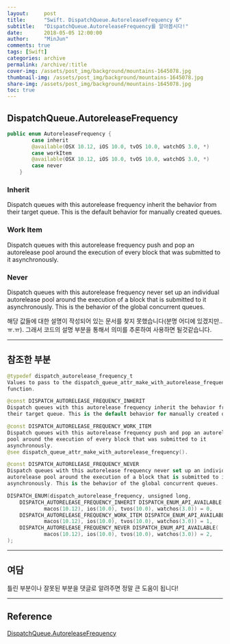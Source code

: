 ```yaml
---
layout:     post
title:      "Swift. DispatchQueue.AutoreleaseFrequency 6"
subtitle:   "DispatchQueue.AutoreleaseFrequency를 알아봅시다!"
date:       2018-05-05 12:00:00
author:     "MinJun"
comments: true 
tags: [Swift]
categories: archive
permalink: /archive/:title
cover-img: /assets/post_img/background/mountains-1645078.jpg
thumbnail-img: /assets/post_img/background/mountains-1645078.jpg
share-img: /assets/post_img/background/mountains-1645078.jpg
toc: true
---
```


## DispatchQueue.AutoreleaseFrequency

```swift
public enum AutoreleaseFrequency {
        case inherit
        @available(OSX 10.12, iOS 10.0, tvOS 10.0, watchOS 3.0, *)
        case workItem
        @available(OSX 10.12, iOS 10.0, tvOS 10.0, watchOS 3.0, *)
        case never
    }
```
 
### Inherit

Dispatch queues with this autorelease frequency inherit the behavior from their target queue. This is the default behavior for manually created queues.

### Work Item 

Dispatch queues with this autorelease frequency push and pop an autorelease pool around the execution of every block that was submitted to it asynchronously.

### Never 

Dispatch queues with this autorelease frequency never set up an individual autorelease pool around the execution of a block that is submitted to it asynchronously. This is the behavior of the global concurrent queues.

해당 값들에 대한 설명이 작성되어 있는 문서를 찾지 못했습니다(분명 어디에 있겠지만..ㅠ.ㅠ). 그래서 코드의 설명 부분을 통해서 의미를 추론하여 사용하면 될것같습니다.

---

## 참조한 부분

```swift
@typedef dispatch_autorelease_frequency_t
Values to pass to the dispatch_queue_attr_make_with_autorelease_frequency()
function.

@const DISPATCH_AUTORELEASE_FREQUENCY_INHERIT
Dispatch queues with this autorelease frequency inherit the behavior from
their target queue. This is the default behavior for manually created queues.

@const DISPATCH_AUTORELEASE_FREQUENCY_WORK_ITEM
Dispatch queues with this autorelease frequency push and pop an autorelease
pool around the execution of every block that was submitted to it
asynchronously.
@see dispatch_queue_attr_make_with_autorelease_frequency().

@const DISPATCH_AUTORELEASE_FREQUENCY_NEVER
Dispatch queues with this autorelease frequency never set up an individual
autorelease pool around the execution of a block that is submitted to it
asynchronously. This is the behavior of the global concurrent queues.

DISPATCH_ENUM(dispatch_autorelease_frequency, unsigned long,
	DISPATCH_AUTORELEASE_FREQUENCY_INHERIT DISPATCH_ENUM_API_AVAILABLE(
			macos(10.12), ios(10.0), tvos(10.0), watchos(3.0)) = 0,
	DISPATCH_AUTORELEASE_FREQUENCY_WORK_ITEM DISPATCH_ENUM_API_AVAILABLE(
			macos(10.12), ios(10.0), tvos(10.0), watchos(3.0)) = 1,
	DISPATCH_AUTORELEASE_FREQUENCY_NEVER DISPATCH_ENUM_API_AVAILABLE(
			macos(10.12), ios(10.0), tvos(10.0), watchos(3.0)) = 2,
);
```

---

## 여담

틀린 부분이나 잘못된 부분을 댓글로 알려주면 정말 큰 도움이 됩니다!

---


## Reference 

[DispatchQueue.AutoreleaseFrequency](https://developer.apple.com/documentation/dispatch/dispatchqueue.autoreleasefrequency)<br>

